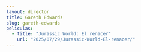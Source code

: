 ```yaml
---
layout: director
title: Gareth Edwards
slug: gareth-edwards
peliculas:
  - title: "Jurassic World: El renacer"
    url: "2025/07/29/Jurassic-World-El-renacer/"
---
```

